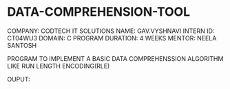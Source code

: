 # DATA-COMPREHENSION-TOOL
COMPANY: CODTECH IT SOLUTIONS
NAME: GAV.VYSHNAVI
INTERN ID: CT04WU3
DOMAIN: C PROGRAM
DURATION: 4 WEEKS
MENTOR: NEELA SANTOSH

PROGRAM TO IMPLEMENT A BASIC DATA COMPREHENSSION ALGORITHM LIKE RUN LENGTH ENCODING(RLE)

OUPUT:
